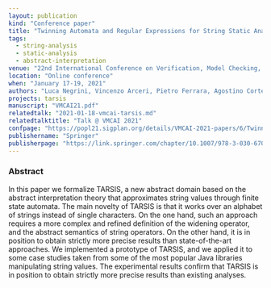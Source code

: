 ```yaml
---
layout: publication
kind: "Conference paper"
title: "Twinning Automata and Regular Expressions for String Static Analysis"
tags:
  - string-analysis
  - static-analysis
  - abstract-interpretation
venue: "22nd International Conference on Verification, Model Checking, and Abstract Interpretation (VMCAI 2021)"
location: "Online conference"
when: "January 17-19, 2021"
authors: "Luca Negrini, Vincenzo Arceri, Pietro Ferrara, Agostino Cortesi"
projects: tarsis
manuscript: "VMCAI21.pdf"
relatedtalk: "2021-01-18-vmcai-tarsis.md"
relatedtalktitle: "Talk @ VMCAI 2021"
confpage: "https://popl21.sigplan.org/details/VMCAI-2021-papers/6/Twinning-automata-and-regular-expressions-for-string-static-analysis"
publishername: "Springer"
publisherpage: "https://link.springer.com/chapter/10.1007/978-3-030-67067-2_13"
---
```


### Abstract

In this paper we formalize TARSIS, a new abstract domain based on the abstract interpretation theory that approximates string values through finite state automata. The main novelty of TARSIS is that it works over an alphabet of strings instead of single characters. On the one hand, such an approach requires a more complex and refined definition of the widening operator, and the abstract semantics of string operators. On the other hand, it is in position to obtain strictly more precise results than state-of-the-art approaches. We implemented a prototype of TARSIS, and we applied it to some case studies taken from some of the most popular Java libraries manipulating string values. The experimental results confirm that TARSIS is in position to obtain strictly more precise results than existing analyses.
